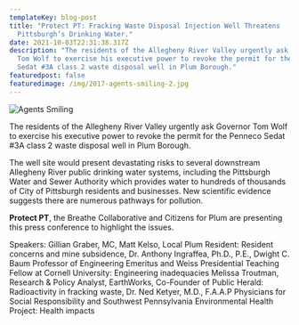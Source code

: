 ```yaml
---
templateKey: blog-post
title: "Protect PT: Fracking Waste Disposal Injection Well Threatens
  Pittsburgh’s Drinking Water."
date: 2021-10-03T22:31:38.317Z
description: "The residents of the Allegheny River Valley urgently ask Governor
  Tom Wolf to exercise his executive power to revoke the permit for the Penneco
  Sedat #3A class 2 waste disposal well in Plum Borough."
featuredpost: false
featuredimage: /img/2017-agents-smiling-2.jpg
---
```

<!--StartFragment-->

![Agents Smiling](/img/2017-agents-smiling-2.jpg "Agents Smiling")

The residents of the Allegheny River Valley urgently ask Governor Tom Wolf to exercise his executive power to revoke the permit for the Penneco Sedat #3A class 2 waste disposal well in Plum Borough. 

The well site would present devastating risks to several downstream Allegheny River public drinking water systems, including the Pittsburgh Water and Sewer Authority which provides water to hundreds of thousands of City of Pittsburgh residents and businesses. New scientific evidence suggests there are numerous pathways for pollution. 

**Protect PT**, the Breathe Collaborative and Citizens for Plum are presenting this press conference to highlight the issues.

 Speakers: Gillian Graber, MC, Matt Kelso, Local Plum Resident: Resident concerns and mine subsidence, Dr. Anthony Ingraffea, Ph.D., P.E., Dwight C. Baum Professor of Engineering Emeritus and Weiss Presidential Teaching Fellow at Cornell University: Engineering inadequacies Melissa Troutman, Research & Policy Analyst, EarthWorks, Co-Founder of Public Herald: Radioactivity in fracking waste, Dr. Ned Ketyer, M.D., F.A.A.P Physicians for Social Responsibility and Southwest Pennsylvania Environmental Health Project: Health impacts

<!--EndFragment-->